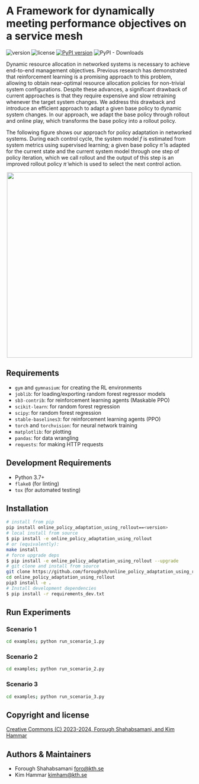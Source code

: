 # A Framework for dynamically meeting performance objectives on a service mesh

![version](https://img.shields.io/badge/version-1.0.0-blue) ![license](https://img.shields.io/badge/license-CC%20BY--SA%204.0-green) [![PyPI version](https://badge.fury.io/py/online-policy-adaptation-using-rollout.svg)](https://badge.fury.io/py/online-policy-adaptation-using-rollout) ![PyPI - Downloads](https://img.shields.io/pypi/dm/online-policy-adaptation-using-rollout)

Dynamic resource allocation in networked systems is necessary to achieve end-to-end management objectives. Previous research has demonstrated that reinforcement learning is a promising approach to this problem, allowing to obtain near-optimal resource allocation policies for non-trivial system configurations. Despite these advances, a significant drawback of current approaches is that they require expensive and slow retraining whenever the target system changes. We address this drawback and introduce an efficient approach to adapt a given base policy to dynamic system changes. In our approach, we adapt the base policy through rollout and online play, which transforms the base policy into a rollout policy. 

The following figure shows our approach for policy adaptation in networked systems. During each control cycle, the system model $f$ is estimated from system metrics using supervised learning; a given base policy $\hat{\pi}$ is adapted for the current state and the current system model through one step of policy iteration, which we call rollout and the output of this step is an improved rollout policy $\tilde{\pi}$ which is used to select the next control action.

<p align="center">
<img src="https://github.com/foroughsh/TNSM2023/blob/master/framework_all_components%20(5).png" width="500"/>
</p>

## Requirements

- `gym` and `gymnasium`: for creating the RL environments
- `joblib`: for loading/exporting random forest regressor models
- `sb3-contrib`: for reinforcement learning agents (Maskable PPO)
- `scikit-learn`: for random forest regression
- `scipy`: for random forest regression
- `stable-baselines3`: for reinforcement learning agents (PPO)
- `torch` and `torchvision`: for neural network training
- `matplotlib`: for plotting
- `pandas`: for data wrangling
- `requests`: for making HTTP requests

## Development Requirements

- Python 3.7+
- `flake8` (for linting)
- `tox` (for automated testing)


## Installation

```bash
# install from pip
pip install online_policy_adaptation_using_rollout==<version>
# local install from source
$ pip install -e online_policy_adaptation_using_rollout
# or (equivalently):
make install
# force upgrade deps
$ pip install -e online_policy_adaptation_using_rollout --upgrade
# git clone and install from source
git clone https://github.com/foroughsh/online_policy_adaptation_using_rollout
cd online_policy_adaptation_using_rollout
pip3 install -e .
# Install development dependencies
$ pip install -r requirements_dev.txt
```

## Run Experiments

### Scenario 1

```bash
cd examples; python run_scenario_1.py
```

### Scenario 2
```bash
cd examples; python run_scenario_2.py
```

### Scenario 3
```bash
cd examples; python run_scenario_3.py
```

## Copyright and license

<p>
<a href="./LICENSE.md">Creative Commons (C) 2023-2024, Forough Shahabsamani, and Kim Hammar</a>
</p>

## Authors & Maintainers

- Forough Shahabsamani <foro@kth.se>
- Kim Hammar <kimham@kth.se>
